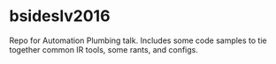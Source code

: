 # bsideslv2016

Repo for Automation Plumbing talk. Includes some code samples to tie together common IR tools, some rants, and configs. 

